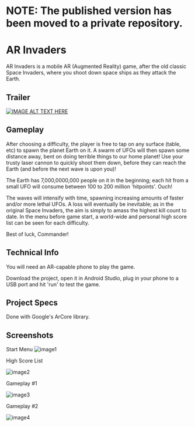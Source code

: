# NOTE: The published version has been moved to a private repository.

# AR Invaders

AR Invaders is a mobile AR (Augmented Reality) game, after the old classic Space Invaders, where you shoot down 
space ships as they attack the Earth.

## Trailer
[![IMAGE ALT TEXT HERE](http://img.youtube.com/vi/0LUd9UVPwFw/0.jpg)](http://www.youtube.com/watch?v=0LUd9UVPwFw)


## Gameplay

After choosing a difficulty, the player is free to tap on any surface (table, etc) to spawn the planet Earth on it.
A swarm of UFOs will then spawn some distance away, bent on doing terrible things to our home planet! Use your trusty laser cannon to
quickly shoot them down, before they can reach the Earth (and before the next wave is upon you)!

The Earth has 7,000,0000,000 people on it in the beginning; each hit from a small UFO will consume between 100 to 200 million 'hitpoints'. Ouch!

The waves will intensify with time, spawning increasing amounts of faster and/or more lethal UFOs. A loss will eventually be
inevitable; as in the original Space Invaders, the aim is simply to amass the highest kill count to date. In the menu before game start, 
a world-wide and personal high score list can be seen for each difficulty.

Best of luck, Commander!

## Technical Info

You will need an AR-capable phone to play the game.

Download the project, open it in Android Studio, plug in your phone to a USB port and hit 'run' to test the game.

## Project Specs

Done with Google's ArCore library.

## Screenshots

Start Menu
![image1](https://i.imgur.com/8ySygF4.jpg)

High Score List

![image2](https://i.imgur.com/jH5iqMK.jpg)

Gameplay #1

![image3](https://i.imgur.com/UOZdCoI.jpg)

Gameplay #2

![image4](https://i.imgur.com/Dx7mmHK.jpg)
